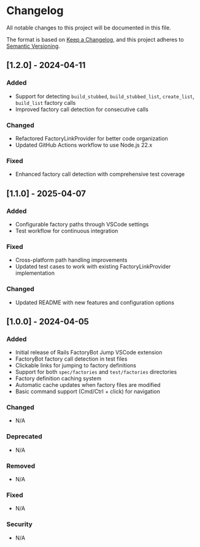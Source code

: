 # Changelog

All notable changes to this project will be documented in this file.

The format is based on [Keep a Changelog](https://keepachangelog.com/en/1.0.0/),
and this project adheres to [Semantic Versioning](https://semver.org/spec/v2.0.0.html).

## [1.2.0] - 2024-04-11

### Added

- Support for detecting `build_stubbed`, `build_stubbed_list`, `create_list`, `build_list` factory calls
- Improved factory call detection for consecutive calls

### Changed

- Refactored FactoryLinkProvider for better code organization
- Updated GitHub Actions workflow to use Node.js 22.x

### Fixed

- Enhanced factory call detection with comprehensive test coverage

## [1.1.0] - 2025-04-07

### Added

- Configurable factory paths through VSCode settings
- Test workflow for continuous integration

### Fixed

- Cross-platform path handling improvements
- Updated test cases to work with existing FactoryLinkProvider implementation

### Changed

- Updated README with new features and configuration options

## [1.0.0] - 2024-04-05

### Added

- Initial release of Rails FactoryBot Jump VSCode extension
- FactoryBot factory call detection in test files
- Clickable links for jumping to factory definitions
- Support for both `spec/factories` and `test/factories` directories
- Factory definition caching system
- Automatic cache updates when factory files are modified
- Basic command support (Cmd/Ctrl + click) for navigation

### Changed

- N/A

### Deprecated

- N/A

### Removed

- N/A

### Fixed

- N/A

### Security

- N/A
